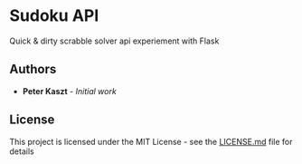 # Sudoku API

Quick & dirty scrabble solver api experiement with Flask

## Authors

* **Peter Kaszt** - *Initial work*

## License

This project is licensed under the MIT License - see the [LICENSE.md](LICENSE.md) file for details

